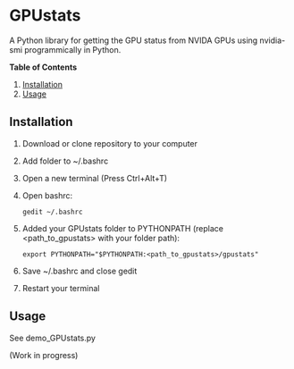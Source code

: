 # GPUstats
A Python library for getting the GPU status from NVIDA GPUs using nvidia-smi programmically in Python.

**Table of Contents**

1. [Installation](#installation)
2. [Usage](#usage)

## Installation
1. Download or clone repository to your computer
2. Add folder to ~/.bashrc
  1. Open a new terminal (Press Ctrl+Alt+T)
  2. Open bashrc:

      ```
      gedit ~/.bashrc
      ```

  3. Added your GPUstats folder to PYTHONPATH (replace <path_to_gpustats> with your folder path):

      ```
      export PYTHONPATH="$PYTHONPATH:<path_to_gpustats>/gpustats"
      ```

  4. Save ~/.bashrc and close gedit
  5. Restart your terminal

## Usage
See demo_GPUstats.py

(Work in progress)
